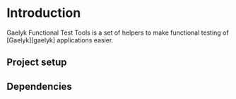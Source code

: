 # Introduction

Gaelyk Functional Test Tools is a set of helpers to make functional testing of [Gaelyk][gaelyk] applications easier.

## Project setup

## Dependencies